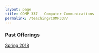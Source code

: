 ```yaml
---
layout: page
title: COMP 337 - Computer Communications
permalink: /teaching/COMP337/
---
```


### Past Offerings

[Spring 2018](/teaching/COMP337/sp18/)

